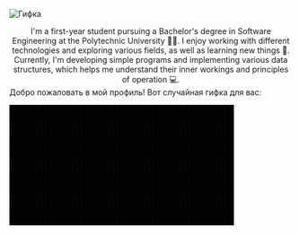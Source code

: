 
![Гифка](video_2024-06-08_23-36-04.gif)
<div align="center">
I'm a first-year student pursuing a Bachelor's degree in Software Engineering at the Polytechnic University 👨‍🎓. I enjoy working with different technologies and exploring various fields, as well as learning new things 👾. Currently, I'm developing simple programs and implementing various data structures, which helps me understand their inner workings and principles of operation 💻.
</div>
Добро пожаловать в мой профиль! Вот случайная гифка для вас:

![Гифка](gif/test.gif)

